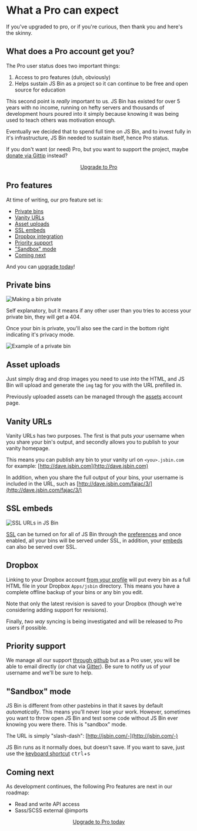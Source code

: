 # What a Pro can expect

If you've upgraded to pro, or if you're curious, then thank you and here's the skinny.

## What does a Pro account get you?

The Pro user status does two important things:

1. Access to pro features (duh, obviously)
2. Helps sustain JS Bin as a project so it can continue to be free and open source for education

This second point is *really* important to us. JS Bin has existed for over 5 years with no income, running on hefty servers and thousands of development hours poured into it simply because knowing it was being used to teach others was motivation enough.

Eventually we decided that to spend full time on JS Bin, and to invest fully in it's infrastructure, JS Bin needed to sustain itself, hence Pro status.

If you don't want (or need) Pro, but you want to support the project, maybe [donate via Gittip](https://www.gittip.com/js_bin/) instead?

<center><a class="actionButton actionButton-primary actionButton-jumbo actionButton-rounded" href="http://jsbin.com/upgrade">Upgrade to Pro</a></center>

## Pro features

At time of writing, our pro feature set is:

- [Private bins](#privatebins)
- [Vanity URLs](#vanityurls)
- [Asset uploads](#assetuploads)
- [SSL embeds](#sslembeds)
- [Dropbox integration](#dropbox)
- [Priority support](#prioritysupport)
- ["Sandbox" mode](#sandboxmode)
- [Coming next](#comingnext)

And you can [upgrade today](/account/upgrade/pay)!

## Private bins

![Making a bin private](/images/private-menu.png)

Self explanatory, but it means if any other user than you tries to access your private bin, they will get a 404.

Once your bin is private, you'll also see the card in the bottom right indicating it's privacy mode.

![Example of a private bin](/images/private-bins.gif)

## Asset uploads

Just simply drag and drop images you need to use *into* the HTML, and JS Bin will upload and generate the `img` tag for you with the URL prefilled in.

Previously uploaded assets can be managed through the [assets](/account/assets) account page.

## Vanity URLs

Vanity URLs has two purposes. The first is that puts *your* username when you share your bin's output, and secondly allows you to publish to your vanity homepage.

This means you can publish any bin to your vanity url on `<you>.jsbin.com` for example: [http://dave.jsbin.com](http://dave.jsbin.com)

In addition, when you share the full output of your bins, your username is included in the URL, such as [http://dave.jsbin.com/fajac/3/](http://dave.jsbin.com/fajac/3/)

## SSL embeds

![SSL URLs in JS Bin](/images/twdtw/11/ssl.png)

[SSL](/help/ssl) can be turned on for all of JS Bin through the [preferences](/account/preferences) and once enabled, all your bins will be served under SSL, in addition, your [embeds](/help/how-can-i-embed-jsbin) can also be served over SSL.

## Dropbox

Linking to your Dropbox account [from your profile](/account/profile) will put every bin as a full HTML file in your Dropbox `Apps/jsbin` directory. This means you have a complete offline backup of your bins or any bin you edit.

Note that only the latest revision is saved to your Dropbox (though we're considering adding support for revisions).

Finally, *two way* syncing is being investigated and will be released to Pro users if possible.

## Priority support

We manage all our support [through github](https://github.com/jsbin/jsbin/issues) but as a Pro user, you will be able to email directly (or chat via [Gitter](https://gitter.im/jsbin/jsbin)). Be sure to notify us of your username and we'll be sure to help.

## "Sandbox" mode

JS Bin is different from other pastebins in that it saves by default *automatically*. This means you'll never lose your work. However, sometimes you want to throw open JS Bin and test some code without JS Bin ever knowing you were there. This is "sandbox" mode.

The URL is simply "slash-dash": [http://jsbin.com/-](http://jsbin.com/-)

JS Bin runs as it normally does, but doesn't save. If you want to save, just use the [keyboard shortcut](/help/keyboard-shortcuts) <kbd>ctrl</kbd>+<kbd>s</kbd>

## Coming next

As development continues, the following Pro features are next in our roadmap:

* Read and write API access
* Sass/SCSS external @imports

<p><center><a class="actionButton actionButton-primary actionButton-jumbo actionButton-rounded" href="http://jsbin.com/upgrade">Upgrade to Pro today</a></center></p>
